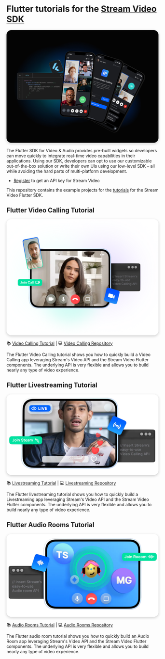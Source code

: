 # Flutter tutorials for the [Stream Video SDK](https://getstream.io/video/sdk/flutter/)

<img src="readme-assets/Github-Graphic-Flutter.jpg" alt="Stream Video for Flutter Header image" style="box-shadow: 0 3px 10px rgb(0 0 0 / 0.2); border-radius: 1rem" />

The Flutter SDK for Video & Audio provides pre-built widgets so developers can move quickly to integrate real-time video capabilities in their applications. 
Using our SDK, developers can opt to use our customizable out-of-the-box solution or write their own UIs using our low-level SDK – all while avoiding the hard parts of multi-platform development.

- [Register](https://getstream.io/video/) to get an API key for Stream Video

This repository contains the example projects for the [tutorials](https://getstream.io/video/sdk/flutter/) for the Stream Video Flutter SDK.

## Flutter Video Calling Tutorial

<img src="readme-assets/card-video-calling.png" alt="Video Calling Header image" style="box-shadow: 0 3px 10px rgb(0 0 0 / 0.2); border-radius: 1rem" />

📚 [Video Calling Tutorial](https://getstream.io/video/sdk/flutter/tutorial/video-calling/) | 💻 [Video Calling Repository](https://github.com/GetStream/flutter-video-tutorials/tree/main/video_calling_tutorial)

The Flutter Video Calling tutorial shows you how to quickly build a Video Calling app leveraging Stream's Video API and the Stream Video Flutter components. 
The underlying API is very flexible and allows you to build nearly any type of video experience.

## Flutter Livestreaming Tutorial

<img src="readme-assets/card-video-livestreaming.png" alt="Livestream Header image" style="box-shadow: 0 3px 10px rgb(0 0 0 / 0.2); border-radius: 1rem" />

📚 [Livestreaming Tutorial](https://getstream.io/video/sdk/flutter/tutorial/livestreaming/) | 💻 [Livestreaming Repository](https://github.com/GetStream/flutter-video-tutorials/tree/main/livestreaming_tutorial)

The Flutter livestreaming tutorial shows you how to quickly build a Livestreaming app leveraging Stream's Video API and the Stream Video Flutter components. 
The underlying API is very flexible and allows you to build nearly any type of video experience.

## Flutter Audio Rooms Tutorial

<img src="readme-assets/card-video-audioroom.png" alt="Audio Room Header image" style="box-shadow: 0 3px 10px rgb(0 0 0 / 0.2); border-radius: 1rem" />

📚 [Audio Rooms Tutorial](https://getstream.io/video/sdk/flutter/tutorial/audio-room/) | 💻 [Audio Rooms Repository](https://github.com/GetStream/flutter-video-tutorials/tree/main/audioroom_tutorial)

The Flutter audio room tutorial shows you how to quickly build an Audio Room app leveraging Stream's Video API and the Stream Video Flutter components. 
The underlying API is very flexible and allows you to build nearly any type of video experience.
